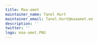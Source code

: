 ```yaml
---
title: Maa-amet
maintainer_name: Tanel Hurt
maintainer_email: Tanel.Hurt@maaamet.ee
description: '' 
twitter: ''
logo: maa-amet.PNG
---
```

